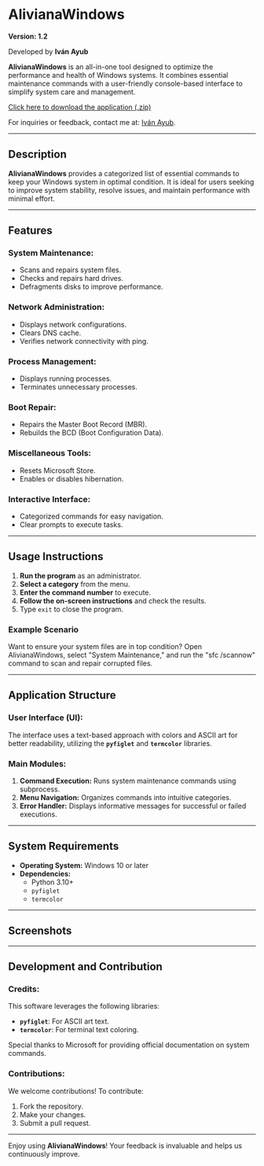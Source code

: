 # AlivianaWindows

**Version: 1.2**

Developed by **Iván Ayub**

**AlivianaWindows** is an all-in-one tool designed to optimize the performance and health of Windows systems. It combines essential maintenance commands with a user-friendly console-based interface to simplify system care and management.

[Click here to download the application (.zip)](https://example.com/download)

For inquiries or feedback, contact me at: [Iván Ayub](sellocasadenubes@gmail.com).

---

## Description

**AlivianaWindows** provides a categorized list of essential commands to keep your Windows system in optimal condition. It is ideal for users seeking to improve system stability, resolve issues, and maintain performance with minimal effort.

---

## Features

### **System Maintenance:**

- Scans and repairs system files.
- Checks and repairs hard drives.
- Defragments disks to improve performance.

### **Network Administration:**

- Displays network configurations.
- Clears DNS cache.
- Verifies network connectivity with ping.

### **Process Management:**

- Displays running processes.
- Terminates unnecessary processes.

### **Boot Repair:**

- Repairs the Master Boot Record (MBR).
- Rebuilds the BCD (Boot Configuration Data).

### **Miscellaneous Tools:**

- Resets Microsoft Store.
- Enables or disables hibernation.

### **Interactive Interface:**

- Categorized commands for easy navigation.
- Clear prompts to execute tasks.

---

## Usage Instructions

1. **Run the program** as an administrator.
2. **Select a category** from the menu.
3. **Enter the command number** to execute.
4. **Follow the on-screen instructions** and check the results.
5. Type `exit` to close the program.

### Example Scenario

Want to ensure your system files are in top condition?
Open AlivianaWindows, select "System Maintenance," and run the "sfc /scannow" command to scan and repair corrupted files.

---

## Application Structure

### **User Interface (UI):**

The interface uses a text-based approach with colors and ASCII art for better readability, utilizing the **`pyfiglet`** and **`termcolor`** libraries.

### **Main Modules:**

1. **Command Execution:** Runs system maintenance commands using subprocess.
2. **Menu Navigation:** Organizes commands into intuitive categories.
3. **Error Handler:** Displays informative messages for successful or failed executions.

---

## System Requirements

- **Operating System:** Windows 10 or later
- **Dependencies:**
  - Python 3.10+
  - `pyfiglet`
  - `termcolor`

---

## Screenshots



---

## Development and Contribution

### **Credits:**

This software leverages the following libraries:

- **`pyfiglet`**: For ASCII art text.
- **`termcolor`**: For terminal text coloring.

Special thanks to Microsoft for providing official documentation on system commands.

### **Contributions:**

We welcome contributions! To contribute:

1. Fork the repository.
2. Make your changes.
3. Submit a pull request.

---

Enjoy using **AlivianaWindows**! Your feedback is invaluable and helps us continuously improve.

